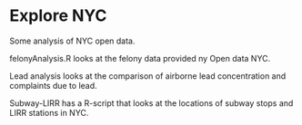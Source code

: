 # Explore NYC
Some analysis of NYC open data.

felonyAnalysis.R looks at the felony data provided ny Open data NYC.
 
Lead analysis looks at the comparison of airborne lead concentration and complaints due to lead.
 
Subway-LIRR has a R-script that looks at the locations of subway stops and LIRR stations in NYC.
 
